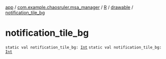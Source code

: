 [app](../../../index.md) / [com.example.chaosruler.msa_manager](../../index.md) / [R](../index.md) / [drawable](index.md) / [notification_tile_bg](.)

# notification_tile_bg

`static val notification_tile_bg: `[`Int`](https://kotlinlang.org/api/latest/jvm/stdlib/kotlin/-int/index.html)
`static val notification_tile_bg: `[`Int`](https://kotlinlang.org/api/latest/jvm/stdlib/kotlin/-int/index.html)